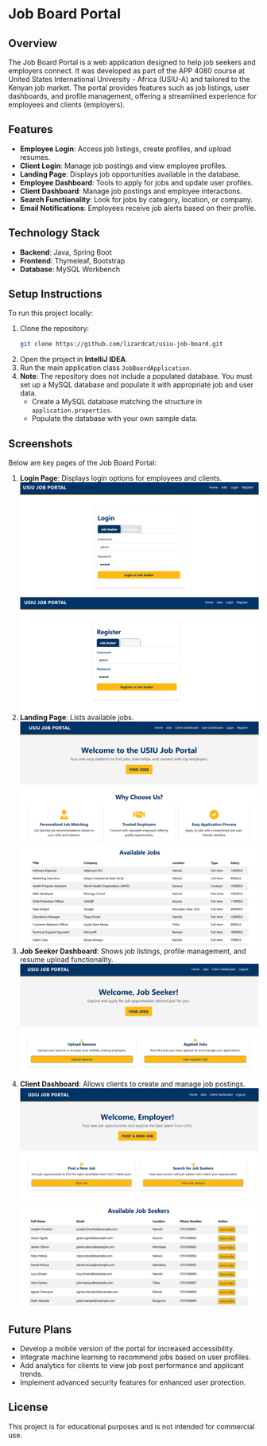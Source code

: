 # Job Board Portal

## Overview
The Job Board Portal is a web application designed to help job seekers and employers connect. It was developed as part of the APP 4080 course at United States International University - Africa (USIU-A) and tailored to the Kenyan job market. The portal provides features such as job listings, user dashboards, and profile management, offering a streamlined experience for employees and clients (employers).

## Features
- **Employee Login**: Access job listings, create profiles, and upload resumes.
- **Client Login**: Manage job postings and view employee profiles.
- **Landing Page**: Displays job opportunities available in the database.
- **Employee Dashboard**: Tools to apply for jobs and update user profiles.
- **Client Dashboard**: Manage job postings and employee interactions.
- **Search Functionality**: Look for jobs by category, location, or company.
- **Email Notifications**: Employees receive job alerts based on their profile.

## Technology Stack
- **Backend**: Java, Spring Boot
- **Frontend**: Thymeleaf, Bootstrap
- **Database**: MySQL Workbench

## Setup Instructions
To run this project locally:
1. Clone the repository:
   ```bash
   git clone https://github.com/lizardcat/usiu-job-board.git
   ```
2. Open the project in **IntelliJ IDEA**.
3. Run the main application class `JobBoardApplication`.
4. **Note**: The repository does not include a populated database. You must set up a MySQL database and populate it with appropriate job and user data.
   - Create a MySQL database matching the structure in `application.properties`.
   - Populate the database with your own sample data.

## Screenshots
Below are key pages of the Job Board Portal:
1. **Login Page**: Displays login options for employees and clients.
![Login Page Screenshot](usiu-job-board/src/main/resources/static/login_page.png)
![Register Page Screenshot](usiu-job-board/src/main/resources/static/registration_page.png)
3. **Landing Page**: Lists available jobs.
![Landing Page Screenshot 1](usiu-job-board/src/main/resources/static/landing_page_1.png)
![Landing Page Screenshot 2](usiu-job-board/src/main/resources/static/landing_page_2.png)
4. **Job Seeker Dashboard**: Shows job listings, profile management, and resume upload functionality.
![Job Seeker Page Screenshot](usiu-job-board/src/main/resources/static/worker_page_1.png)
5. **Client Dashboard**: Allows clients to create and manage job postings.
![Employer Page Screenshot](usiu-job-board/src/main/resources/static/employer_page_1.png)
![Employer Page Screenshot 2](usiu-job-board/src/main/resources/static/employer_page_2.png)

## Future Plans
- Develop a mobile version of the portal for increased accessibility.
- Integrate machine learning to recommend jobs based on user profiles.
- Add analytics for clients to view job post performance and applicant trends.
- Implement advanced security features for enhanced user protection.

## License
This project is for educational purposes and is not intended for commercial use.


